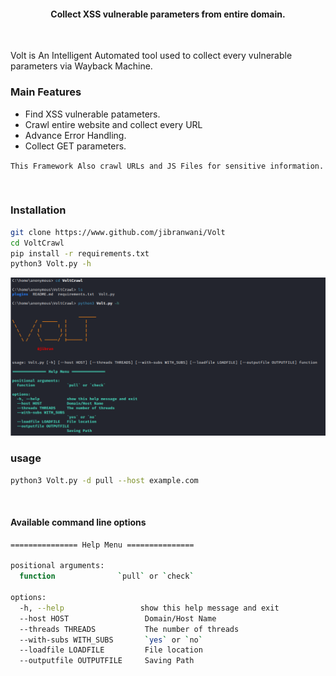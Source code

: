 
<h4 align="center">Collect XSS vulnerable parameters from entire domain.</h4>

<br>


Volt is An Intelligent Automated tool used to collect every vulnerable parameters via Wayback Machine.


### Main Features
- Find XSS vulnerable patameters.
- Crawl entire website and collect every URL
- Advance Error Handling.
- Collect GET parameters.


`This Framework Also crawl URLs and JS Files for sensitive information.`

<br>

### Installation

```bash
git clone https://www.github.com/jibranwani/Volt
cd VoltCrawl
pip install -r requirements.txt
python3 Volt.py -h
```
![Alt text](plugins/VOLTscreen.png)
### usage
```bash
python3 Volt.py -d pull --host example.com
```


<br>


#### Available command line options

```bash
=============== Help Menu ===============

positional arguments:
  function              `pull` or `check`

options:
  -h, --help                 show this help message and exit
  --host HOST                 Domain/Host Name
  --threads THREADS           The number of threads
  --with-subs WITH_SUBS       `yes` or `no`
  --loadfile LOADFILE         File location
  --outputfile OUTPUTFILE     Saving Path
```
